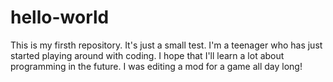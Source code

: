 # hello-world
This is my firsth repository. It's just a small test.
I'm a teenager who has just started playing around with coding. I hope that I'll learn a lot about programming in the future.
I was editing a mod for a game all day long!
